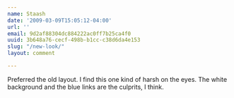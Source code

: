 ```yaml
---
name: Staash
date: '2009-03-09T15:05:12-04:00'
url: ''
email: 9d2af88304dc884222ac0ff7b25ca4f0
uuid: 3b648a76-cecf-498b-b1cc-c38d6da4e153
slug: "/new-look/"
layout: comment

---
```


Preferred the old layout. I find this one kind of harsh on the eyes. The white background and the blue links are the culprits, I think.
